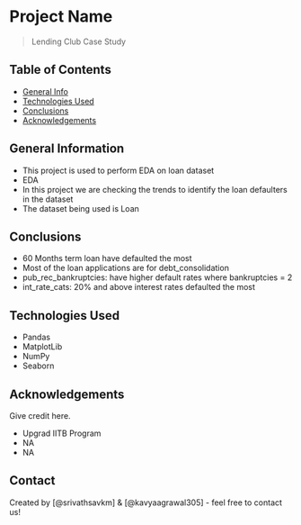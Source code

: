 # Project Name
> Lending Club Case Study


## Table of Contents
* [General Info](#general-information)
* [Technologies Used](#technologies-used)
* [Conclusions](#conclusions)
* [Acknowledgements](#acknowledgements)

<!-- You can include any other section that is pertinent to your problem -->

## General Information
- This project is used to perform EDA on loan dataset
- EDA
- In this project we are checking the trends to identify the loan defaulters in the dataset
- The dataset being used is Loan

<!-- You don't have to answer all the questions - just the ones relevant to your project. -->

## Conclusions
- 60 Months term loan have defaulted the most
- Most of the loan applications are for debt_consolidation
- pub_rec_bankruptcies: have higher default rates where bankruptcies = 2
- int_rate_cats: 20% and above interest rates defaulted the most

<!-- You don't have to answer all the questions - just the ones relevant to your project. -->


## Technologies Used
- Pandas
- MatplotLib
- NumPy
- Seaborn

<!-- As the libraries versions keep on changing, it is recommended to mention the version of library used in this project -->

## Acknowledgements
Give credit here.
- Upgrad IITB Program
- NA
- NA


## Contact
Created by [@srivathsavkm] & [@kavyaagrawal305] - feel free to contact us!


<!-- Optional -->
<!-- ## License -->
<!-- This project is open source and available under the [... License](). -->

<!-- You don't have to include all sections - just the one's relevant to your project -->
